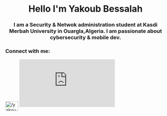<h1 align="center"> Hello I'm Yakoub Bessalah</h1>
<h3 align="center">I am a Security & Netwok administration student at Kasdi Merbah University in Ouargla,Algeria. I am passionate about cybersecurity & mobile dev.</h3>

<h3 align="left">Connect with me:</h3>
<p align="left">
<a href="https://linkedin.com/in//yakoub-bessalah-5a4515279/" target="blank"><img align="center" src="https://raw.githubusercontent.com/rahuldkjain/github-profile-readme-generator/master/src/images/icons/Social/linked-in-alt.svg" alt="/yakoub-bessalah-5a4515279/" height="30" width="40" /></a>

<iframe src="https://tryhackme.com/api/v2/badges/public-profile?userPublicId=5157267" style='border:none;'></iframe>


